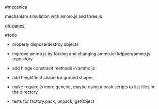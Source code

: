 #mecanica

mechanism simulation with ammo.js and three.js

[gh-pages](https://nrox.github.io/mecanica/)

#todo

* properly dispose/destroy objects

* improve ammo.js by forking and changing ammo.idl krippen/ammo.js repository

* add hinge constraint methods in ammo.js

* add heightfield shape for ground shapes

* make require.js more generic, maybe using a bash scripts to list files in the directory

* tests for factory.pack, unpack, getObject